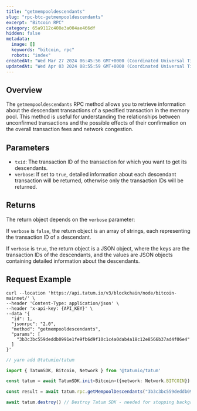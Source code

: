 ```yaml
---
title: "getmempooldescendants"
slug: "rpc-btc-getmempooldescendants"
excerpt: "Bitcoin RPC"
category: 65a9112c408e3a004ae466df
hidden: false
metadata: 
  image: []
  keywords: "bitcoin, rpc"
  robots: "index"
createdAt: "Wed Mar 27 2024 06:45:56 GMT+0000 (Coordinated Universal Time)"
updatedAt: "Wed Apr 03 2024 08:55:59 GMT+0000 (Coordinated Universal Time)"
---
```

## Overview

The `getmempooldescendants` RPC method allows you to retrieve information about the descendant transactions of a specified transaction in the memory pool. This method is useful for understanding the relationships between unconfirmed transactions and the possible effects of their confirmation on the overall transaction fees and network congestion.

## Parameters

- `txid`: The transaction ID of the transaction for which you want to get its descendants.
- `verbose`: If set to `true`, detailed information about each descendant transaction will be returned, otherwise only the transaction IDs will be returned.

## Returns

The return object depends on the `verbose` parameter:

If `verbose` is `false`, the return object is an array of strings, each representing the transaction ID of a descendant.

If `verbose` is `true`, the return object is a JSON object, where the keys are the transaction IDs of the descendants, and the values are JSON objects containing detailed information about the descendants.

## Request Example

```curl cURL
curl --location 'https://api.tatum.io/v3/blockchain/node/bitcoin-mainnet/' \
--header 'Content-Type: application/json' \
--header 'x-api-key: {API_KEY}' \
--data '{
  "id": 1,
  "jsonrpc": "2.0",
  "method": "getmempooldescendants",
  "params": [
    "3b3c3bc559deddb0991e1fe9fb6d9f10c1c4a0dab4a18c12e8566b37ad4f06e4"
  ]
}'
```
```typescript JS SDK
// yarn add @tatumio/tatum

import { TatumSDK, Bitcoin, Network } from '@tatumio/tatum'

const tatum = await TatumSDK.init<Bitcoin>({network: Network.BITCOIN})

const result = await tatum.rpc.getMempoolDescendants("3b3c3bc559deddb0991e1fe9fb6d9f10c1c4a0dab4a18c12e8566b37ad4f06e4")

await tatum.destroy() // Destroy Tatum SDK - needed for stopping background jobs
```
